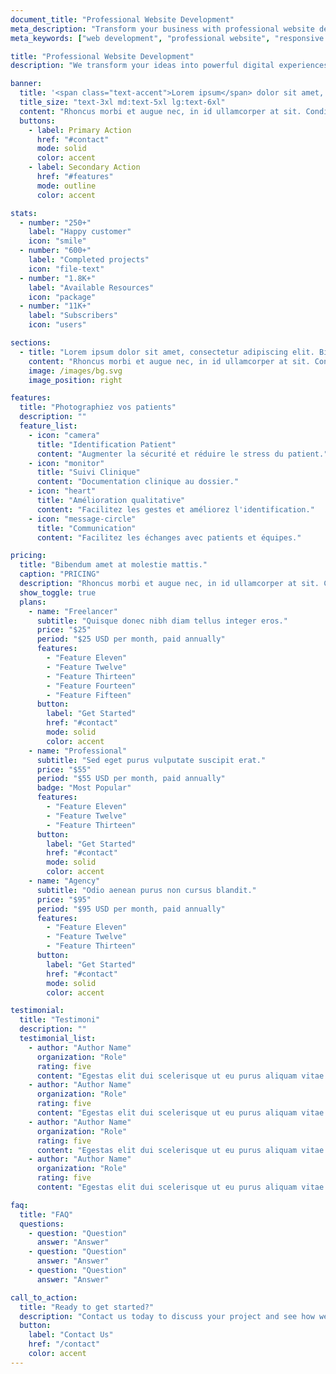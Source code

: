 ```yaml
---
document_title: "Professional Website Development"
meta_description: "Transform your business with professional website development services. Build fast, responsive, and SEO-optimized websites."
meta_keywords: ["web development", "professional website", "responsive design", "SEO optimization"]

title: "Professional Website Development"
description: "We transform your ideas into powerful digital experiences with cutting-edge web development solutions."

banner:
  title: '<span class="text-accent">Lorem ipsum</span> dolor sit amet, consectetur adipiscing elit. Bibendum amet at molestie mattis.'
  title_size: "text-3xl md:text-5xl lg:text-6xl"
  content: "Rhoncus morbi et augue nec, in id ullamcorper at sit. Condimentum sit nunc in eros scelerisque sed. Commodo in viverra nunc, ullamcorper ut."
  buttons:
    - label: Primary Action
      href: "#contact"
      mode: solid
      color: accent
    - label: Secondary Action
      href: "#features"
      mode: outline
      color: accent

stats:
  - number: "250+"
    label: "Happy customer"
    icon: "smile"
  - number: "600+"
    label: "Completed projects"
    icon: "file-text"
  - number: "1.8K+"
    label: "Available Resources"
    icon: "package"
  - number: "11K+"
    label: "Subscribers"
    icon: "users"

sections:
  - title: "Lorem ipsum dolor sit amet, consectetur adipiscing elit. Bibendum amet at molestie mattis."
    content: "Rhoncus morbi et augue nec, in id ullamcorper at sit. Condimentum sit nunc in eros scelerisque sed. Commodo in viverra nunc, ullamcorper ut. Non, amet, aliquet scelerisque nullam sagittis, pulvinar."
    image: /images/bg.svg
    image_position: right

features:
  title: "Photographiez vos patients"
  description: ""
  feature_list:
    - icon: "camera"
      title: "Identification Patient"
      content: "Augmenter la sécurité et réduire le stress du patient."
    - icon: "monitor"
      title: "Suivi Clinique"
      content: "Documentation clinique au dossier."
    - icon: "heart"
      title: "Amélioration qualitative"
      content: "Facilitez les gestes et améliorez l'identification."
    - icon: "message-circle"
      title: "Communication"
      content: "Facilitez les échanges avec patients et équipes."

pricing:
  title: "Bibendum amet at molestie mattis."
  caption: "PRICING"
  description: "Rhoncus morbi et augue nec, in id ullamcorper at sit. Condimentum sit nunc in eros scelerisque sed. Commodo in viverra nunc, ullamcorper ut."
  show_toggle: true
  plans:
    - name: "Freelancer"
      subtitle: "Quisque donec nibh diam tellus integer eros."
      price: "$25"
      period: "$25 USD per month, paid annually"
      features:
        - "Feature Eleven"
        - "Feature Twelve"
        - "Feature Thirteen"
        - "Feature Fourteen"
        - "Feature Fifteen"
      button:
        label: "Get Started"
        href: "#contact"
        mode: solid
        color: accent
    - name: "Professional"
      subtitle: "Sed eget purus vulputate suscipit erat."
      price: "$55"
      period: "$55 USD per month, paid annually"
      badge: "Most Popular"
      features:
        - "Feature Eleven"
        - "Feature Twelve"
        - "Feature Thirteen"
      button:
        label: "Get Started"
        href: "#contact"
        mode: solid
        color: accent
    - name: "Agency"
      subtitle: "Odio aenean purus non cursus blandit."
      price: "$95"
      period: "$95 USD per month, paid annually"
      features:
        - "Feature Eleven"
        - "Feature Twelve"
        - "Feature Thirteen"
      button:
        label: "Get Started"
        href: "#contact"
        mode: solid
        color: accent

testimonial:
  title: "Testimoni"
  description: ""
  testimonial_list:
    - author: "Author Name"
      organization: "Role"
      rating: five
      content: "Egestas elit dui scelerisque ut eu purus aliquam vitae habitasse."
    - author: "Author Name"
      organization: "Role"
      rating: five
      content: "Egestas elit dui scelerisque ut eu purus aliquam vitae habitasse."
    - author: "Author Name"
      organization: "Role"
      rating: five
      content: "Egestas elit dui scelerisque ut eu purus aliquam vitae habitasse."
    - author: "Author Name"
      organization: "Role"
      rating: five
      content: "Egestas elit dui scelerisque ut eu purus aliquam vitae habitasse."

faq:
  title: "FAQ"
  questions:
    - question: "Question"
      answer: "Answer"
    - question: "Question"
      answer: "Answer"
    - question: "Question"
      answer: "Answer"

call_to_action:
  title: "Ready to get started?"
  description: "Contact us today to discuss your project and see how we can help transform your digital presence."
  button:
    label: "Contact Us"
    href: "/contact"
    color: accent
---
```

